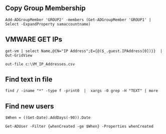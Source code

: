 

## Copy Group Membership

```
Add-ADGroupMember 'GROUP2' -members (Get-ADGroupMember 'GROUP1' | Select -ExpandProperty samaccountname)
```

## VMWARE GET IPs

```
get-vm | select Name,@{N="IP Address";E={@($_.guest.IPAddress[0])}}  | Out-GridView

out-file c:\VM_IP_Addresses.csv
```


## Find text in file 

```
find / -iname "*" -type f -print0  |  xargs -0 grep -H "TEXT" | more 
```


## Find new users

```
$When = ((Get-Date).AddDays(-90)).Date

Get-ADUser -Filter {whenCreated -ge $When} -Properties whenCreated
```
